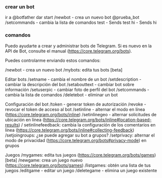 
### crear un bot
ir a @botfather
dar start
/newbot - crea un nuevo bot
@prueba_bot
/setcommands - cambia la lista de comandos
test - Sends test
hi  - Sends hi


### comandos

Puedo ayudarte a crear y administrar bots de Telegram. Si es nuevo en la API de Bot, consulte el manual (https://core.telegram.org/bots).

Puedes controlarme enviando estos comandos:

/newbot - crea un nuevo bot
/mybots: edita tus bots [beta]

Editar bots
/setname - cambia el nombre de un bot
/setdescription - cambiar la descripción del bot
/setabouttext - cambiar bot sobre información
/setuserpic - cambiar foto de perfil del bot
/setcommands - cambia la lista de comandos
/deletebot - eliminar un bot

Configuración del bot
/token - generar token de autorización
/revoke - revocar el token de acceso al bot
/setinline - alternar el modo en línea (https://core.telegram.org/bots/inline)
/setinlinegeo - alternar solicitudes de ubicación en línea (https://core.telegram.org/bots/inline#location-based-results)
/ setinlinefeedback: cambia la configuración de los comentarios en línea (https://core.telegram.org/bots/inline#collecting-feedback)
/setjoingroups: ¿se puede agregar su bot a grupos?
/setprivacy: alternar el modo de privacidad (https://core.telegram.org/bots#privacy-mode) en grupos

Juegos
/mygames: edita tus juegos (https://core.telegram.org/bots/games) [beta]
/newgame: crea un juego nuevo (https://core.telegram.org/bots/games)
/listgames: obtén una lista de tus juegos
/editgame - editar un juego
/deletegame - elimina un juego existente


###